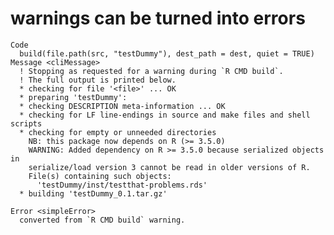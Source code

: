# warnings can be turned into errors

    Code
      build(file.path(src, "testDummy"), dest_path = dest, quiet = TRUE)
    Message <cliMessage>
      ! Stopping as requested for a warning during `R CMD build`.
      ! The full output is printed below.
      * checking for file '<file>' ... OK
      * preparing 'testDummy':
      * checking DESCRIPTION meta-information ... OK
      * checking for LF line-endings in source and make files and shell scripts
      * checking for empty or unneeded directories
        NB: this package now depends on R (>= 3.5.0)
        WARNING: Added dependency on R >= 3.5.0 because serialized objects in
        serialize/load version 3 cannot be read in older versions of R.
        File(s) containing such objects:
          'testDummy/inst/testthat-problems.rds'
      * building 'testDummy_0.1.tar.gz'
      
    Error <simpleError>
      converted from `R CMD build` warning.

